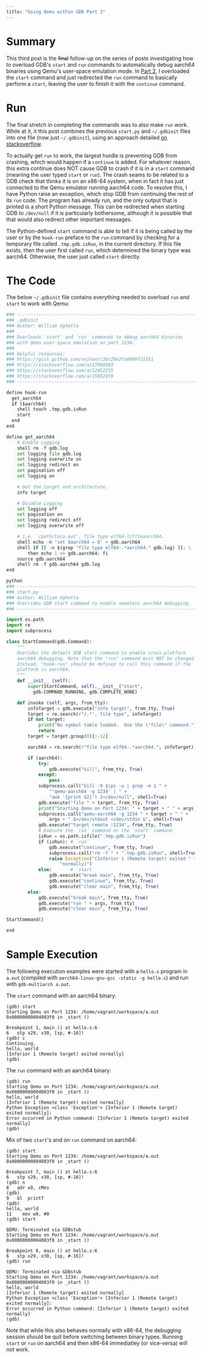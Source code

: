 ```yaml
---
title: "Using Qemu within GDB Part 3"
---
```


# Summary

This third post is the ~~final~~ follow-up on the series of posts
investigating how to overload GDB's `start` and `run` commands to
automatically debug aarch64 binaries using Qemu's user-space emulation
mode. In [Part 2](/2018/08/20/qemu-gdb-integration-part-2), I overloaded the `start` command and just redirected the `run`
command to basically perform a `start`, leaving the user to finish it
with the `continue` command.

# Run

The final stretch in completing the commands was to also make `run`
work. While at it, it this post combines the previous `start.py` and
`~/.gdbinit` files into one file (now just `~/.gdbinit`), using an
approach detailed [on stackoverflow](https://stackoverflow.com/a/15032459).

To actually get `run` to work, the largest hurdle is preventing GDB
from crashing, which would happen if a `continue` is added. For
whatever reason, this extra continue does NOT cause GDB to crash if
it is in a `start` command (meaning the user typed `start` or `run`).
The crash seams to be related to a GDB check that thinks it is on an
x86-64 system, when in fact it has just connected to the Qemu emulator
running aarch64 code. To resolve this, I have Python raise an exception,
which stop GDB from continuing the rest of its `run` code. The program
has already run, and the only output that is printed is a short Python
message. This can be redirected when starting GDB to `/dev/null` if it
is particularly bothersome, although it is possible that that would also
redirect other important messages.

The Python-defined `start` command is able to tell if it is being called
by the user or by the `hook-run` preface to the `run` command by
checking for a temporary file called `.tmp.gdb.isRun`, in the current
directory. If this file exists, then the user first called `run`, which
determined the binary type was aarch64. Otherwise, the user just called
`start` directly.

# The Code

The below `~/.gdbinit` file contains everything needed to overload `run`
and `start` to work with Qemu:

``` python
### --------------------------------------------------------------------
### .gdbinit
### Author: William Ughetta
###
### Overloads `start` and `run` commands to debug aarch64 binaries
### with Qemu user-space emulation on port 1234.
###
### Helpful resources:
### https://gist.github.com/nojhan/c3bc28e2fa0608f21551
### https://stackoverflow.com/a/17960363
### https://stackoverflow.com/a/12452235
### https://stackoverflow.com/a/15032459
### --------------------------------------------------------------------

define hook-run
  get_aarch64
  if ($aarch64)
    shell touch .tmp.gdb.isRun
    start
  end
end

define get_aarch64
    # Enable Logging
    shell rm -f gdb.log
    set logging file gdb.log
    set logging overwrite on
    set logging redirect on
    set pagination off
    set logging on

    # Get the target and architecture.
    info target

    # Disable Logging
    set logging off
    set pagination on
    set logging redirect off
    set logging overwrite off

    # i.e. `/path/to/a.out', file type elf64-littleaarch64.
    shell echo -n 'set $aarch64 = 0' > gdb.aarch64
    shell if [[ -n $(grep "file type elf64-.*aarch64." gdb.log) ]]; \
        then echo 1 >> gdb.aarch64; fi
    source gdb.aarch64
    shell rm -f gdb.aarch64 gdb.log
end

python
### --------------------------------------------------------------------
### start.py
### Author: William Ughetta
### Overrides GDB start command to enable seamless aarch64 debugging.
### --------------------------------------------------------------------

import os.path
import re
import subprocess

class StartCommand(gdb.Command):
    """
    Overides the default GDB start command to enable cross-platform
    aarch64 debugging. Note that the "run" command must NOT be changed.
    Instead, "hook-run" should be defined to call this command if the
    platform is aarch64.
    """
    def __init__ (self):
        super(StartCommand, self).__init__("start",
          gdb.COMMAND_RUNNING, gdb.COMPLETE_NONE)

    def invoke (self, args, from_tty):
        infoTarget = gdb.execute("info target", from_tty, True)
        target = re.search(r"/.*', file type", infoTarget)
        if not target:
            print("No symbol table loaded.  Use the \"file\" command.")
            return
        target = target.group(0)[:-12]

        aarch64 = re.search(r"file type elf64-.*aarch64.", infoTarget)

        if (aarch64):
            try:
                gdb.execute("kill", from_tty, True)
            except:
                pass
            subprocess.call("kill -9 $(ps -u | grep -m 1 " +
                "'qemu-aarch64 -g 1234' | " +
                "awk '{print $2}') 2>/dev/null", shell=True)
            gdb.execute("file " + target, from_tty, True)
            print("Starting Qemu on Port 1234: " + target + " " + args)
            subprocess.call("qemu-aarch64 -g 1234 " + target + " " +
                args + " &>/dev/stdout </dev/stdin &", shell=True)
            gdb.execute("target remote :1234", from_tty, True)
            # Execute the `run` command or the `start` command
            isRun = os.path.isfile(".tmp.gdb.isRun")
            if (isRun): # `run`
                gdb.execute("continue", from_tty, True)
                subprocess.call("rm -f " + ".tmp.gdb.isRun", shell=True)
                raise Exception("[Inferior 1 (Remote target) exited " +
                    "normally]")
            else:       # `start`
                gdb.execute("break main", from_tty, True)
                gdb.execute("continue", from_tty, True)
                gdb.execute("clear main", from_tty, True)
        else:
            gdb.execute("break main", from_tty, True)
            gdb.execute("run " + args, from_tty)
            gdb.execute("clear main", from_tty, True)

StartCommand()

end

```

# Sample Execution

The following execution examples were started with a `hello.s` program
in `a.out` (compiled with `aarch64-linux-gnu-gcc -static -g hello.s`)
and run with `gdb-multiarch a.out`.

The `start` command with an aarch64 binary:

```
(gdb) start
Starting Qemu on Port 1234: /home/vagrant/workspace/a.out
0x00000000004003f0 in _start ()

Breakpoint 1, main () at hello.s:6
6   stp x29, x30, [sp, #-16]!
(gdb) c
Continuing.
hello, world
[Inferior 1 (Remote target) exited normally]
(gdb)
```

The `run` command with an aarch64 binary:

```
(gdb) run
Starting Qemu on Port 1234: /home/vagrant/workspace/a.out
0x00000000004003f0 in _start ()
hello, world
[Inferior 1 (Remote target) exited normally]
Python Exception <class 'Exception'> [Inferior 1 (Remote target) exited normally]:
Error occurred in Python command: [Inferior 1 (Remote target) exited normally]
(gdb)
```

Mix of two `start`'s and on `run` command on aarch64:

```
(gdb) start
Starting Qemu on Port 1234: /home/vagrant/workspace/a.out
0x00000000004003f0 in _start ()

Breakpoint 7, main () at hello.s:6
6   stp x29, x30, [sp, #-16]!
(gdb) n
8   adr x0, cMes
(gdb)
9   bl  printf
(gdb)
hello, world
11    mov w0, #0
(gdb) start

QEMU: Terminated via GDBstub
Starting Qemu on Port 1234: /home/vagrant/workspace/a.out
0x00000000004003f0 in _start ()

Breakpoint 8, main () at hello.s:6
6   stp x29, x30, [sp, #-16]!
(gdb) run

QEMU: Terminated via GDBstub
Starting Qemu on Port 1234: /home/vagrant/workspace/a.out
0x00000000004003f0 in _start ()
hello, world
[Inferior 1 (Remote target) exited normally]
Python Exception <class 'Exception'> [Inferior 1 (Remote target) exited normally]:
Error occurred in Python command: [Inferior 1 (Remote target) exited normally]
(gdb)
```

Note that while this also behaves normally with x86-64, the debugging
session should be quit before switching between binary types. Running
`start` or `run` on aarch64 and then x86-64 immediatley (or vice-versa)
will not work.
